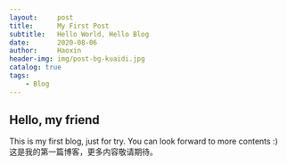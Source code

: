 ```yaml
---
layout:     post
title:      My First Post
subtitle:   Hello World, Hello Blog
date:       2020-08-06
author:     Haoxin
header-img: img/post-bg-kuaidi.jpg
catalog: true
tags:
    - Blog
---
```


## Hello, my friend  
This is my first blog, just for try. You can look forward to more contents :)  
这是我的第一篇博客，更多内容敬请期待。